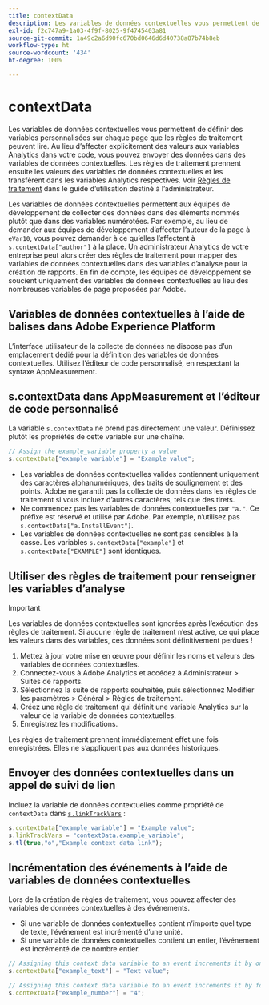 ```yaml
---
title: contextData
description: Les variables de données contextuelles vous permettent de définir des variables personnalisées sur chaque page que les règles de traitement peuvent lire.
exl-id: f2c747a9-1a03-4f9f-8025-9f4745403a81
source-git-commit: 1a49c2a6d90fc670bd0646d6d40738a87b74b8eb
workflow-type: ht
source-wordcount: '434'
ht-degree: 100%

---
```


# contextData

Les variables de données contextuelles vous permettent de définir des variables personnalisées sur chaque page que les règles de traitement peuvent lire. Au lieu d’affecter explicitement des valeurs aux variables Analytics dans votre code, vous pouvez envoyer des données dans des variables de données contextuelles. Les règles de traitement prennent ensuite les valeurs des variables de données contextuelles et les transfèrent dans les variables Analytics respectives. Voir [Règles de traitement](/help/admin/admin/c-processing-rules/c-processing-rules-configuration/t-processing-rules.md) dans le guide d’utilisation destiné à l’administrateur.

Les variables de données contextuelles permettent aux équipes de développement de collecter des données dans des éléments nommés plutôt que dans des variables numérotées. Par exemple, au lieu de demander aux équipes de développement d’affecter l’auteur de la page à `eVar10`, vous pouvez demander à ce qu’elles l’affectent à `s.contextData["author"]` à la place. Un administrateur Analytics de votre entreprise peut alors créer des règles de traitement pour mapper des variables de données contextuelles dans des variables d’analyse pour la création de rapports. En fin de compte, les équipes de développement se soucient uniquement des variables de données contextuelles au lieu des nombreuses variables de page proposées par Adobe.

## Variables de données contextuelles à l’aide de balises dans Adobe Experience Platform

L’interface utilisateur de la collecte de données ne dispose pas d’un emplacement dédié pour la définition des variables de données contextuelles. Utilisez l’éditeur de code personnalisé, en respectant la syntaxe AppMeasurement.

## s.contextData dans AppMeasurement et l’éditeur de code personnalisé

La variable `s.contextData` ne prend pas directement une valeur. Définissez plutôt les propriétés de cette variable sur une chaîne.

```js
// Assign the example_variable property a value
s.contextData["example_variable"] = "Example value";
```

* Les variables de données contextuelles valides contiennent uniquement des caractères alphanumériques, des traits de soulignement et des points. Adobe ne garantit pas la collecte de données dans les règles de traitement si vous incluez d’autres caractères, tels que des tirets.
* Ne commencez pas les variables de données contextuelles par `"a."`. Ce préfixe est réservé et utilisé par Adobe. Par exemple, n’utilisez pas `s.contextData["a.InstallEvent"]`.
* Les variables de données contextuelles ne sont pas sensibles à la casse. Les variables `s.contextData["example"]` et `s.contextData["EXAMPLE"]` sont identiques.

## Utiliser des règles de traitement pour renseigner les variables d’analyse

>[!IMPORTANT]
>
>Les variables de données contextuelles sont ignorées après l’exécution des règles de traitement. Si aucune règle de traitement n’est active, ce qui place les valeurs dans des variables, ces données sont définitivement perdues !

1. Mettez à jour votre mise en œuvre pour définir les noms et valeurs des variables de données contextuelles.
2. Connectez-vous à Adobe Analytics et accédez à Administrateur > Suites de rapports.
3. Sélectionnez la suite de rapports souhaitée, puis sélectionnez Modifier les paramètres > Général > Règles de traitement.
4. Créez une règle de traitement qui définit une variable Analytics sur la valeur de la variable de données contextuelles.
5. Enregistrez les modifications.

Les règles de traitement prennent immédiatement effet une fois enregistrées. Elles ne s’appliquent pas aux données historiques.

## Envoyer des données contextuelles dans un appel de suivi de lien

Incluez la variable de données contextuelles comme propriété de `contextData` dans [`s.linkTrackVars`](../config-vars/linktrackvars.md) :

```js
s.contextData["example_variable"] = "Example value";
s.linkTrackVars = "contextData.example_variable";
s.tl(true,"o","Example context data link");
```

## Incrémentation des événements à l’aide de variables de données contextuelles

Lors de la création de règles de traitement, vous pouvez affecter des variables de données contextuelles à des événements.

* Si une variable de données contextuelles contient n’importe quel type de texte, l’événement est incrémenté d’une unité.
* Si une variable de données contextuelles contient un entier, l’événement est incrémenté de ce nombre entier.

```js
// Assigning this context data variable to an event increments it by one
s.contextData["example_text"] = "Text value";

// Assigning this context data variable to an event increments it by four
s.contextData["example_number"] = "4";
```
